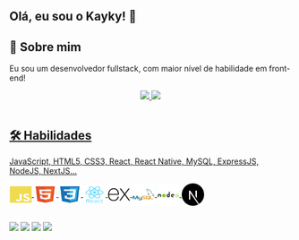 ## Olá, eu sou o Kayky! 👋

## 🚀 Sobre mim
Eu sou um desenvolvedor fullstack, com maior nível de habilidade em front-end! 

<div align="center">
  <a href="https://github.com/KaykyGN">
  <img height="180em" src="https://github-readme-stats.vercel.app/api?username=KaykyGN&show_icons=true&theme=gotham&include_all_commits=true&count_private=true"/>
  <img height="180em" src="https://github-readme-stats.vercel.app/api/top-langs/?username=KaykyGN&layout=compact&langs_count=7&theme=gotham"/>
</div>

<div style="display: inline_block"><br>
  
  ## 🛠 Habilidades

JavaScript, HTML5, CSS3, React, React Native, MySQL, ExpressJS, NodeJS, NextJS... 


  <img align="center" alt="Kayky-Js" height="30" width="40" src="https://raw.githubusercontent.com/devicons/devicon/master/icons/javascript/javascript-plain.svg">
  <img align="center" alt="Kayky-HTML" height="30" width="40" src="https://raw.githubusercontent.com/devicons/devicon/master/icons/html5/html5-original.svg">
  <img align="center" alt="Kayky-CSS" height="30" width="40" src="https://raw.githubusercontent.com/devicons/devicon/master/icons/css3/css3-original.svg">
  <img align="center" alt="Kayky-React" height="30" width="40" src="https://github.com/devicons/devicon/blob/master/icons/react/react-original-wordmark.svg">
  <img align="center" alt="Kayky-ExpressJS" heigth="30" width="40" src="https://github.com/devicons/devicon/blob/master/icons/express/express-original.svg">
  <img align="center" alt="Kayky-MySQL" heigth="30" width="40" src=https://github.com/devicons/devicon/blob/master/icons/mysql/mysql-original-wordmark.svg>
  <img align="center" alt="Kayky-NodeJS" heigth="30" width="40" src=https://github.com/devicons/devicon/blob/master/icons/nodejs/nodejs-original-wordmark.svg>
  <img align="center" alt="Kayky-NextJS" heigth="30" width="40" src=https://github.com/devicons/devicon/blob/master/icons/nextjs/nextjs-original.svg>


  
</div>
  
  ##
  
<div> 
 
  
  
  <p display: "flex" flex-wrap: "no-wrap">
      <a href="https://www.instagram.com/kaykygbrl/" target="_blank"><img src="https://img.shields.io/badge/-Instagram-%23E4405F?style=for-the-badge&logo=instagram&logoColor=white" target="_blank"></a>
 	<a href="https://www.twitch.tv/stompada" target="_blank"><img src="https://img.shields.io/badge/Twitch-9146FF?style=for-the-badge&logo=twitch&logoColor=white" target="_blank"></a>
  <a href = "mailto:kayky1501@gmail.com"><img src="https://img.shields.io/badge/-Gmail-%23333?style=for-the-badge&logo=gmail&logoColor=white" target="_blank"></a>
  <a href="https://www.linkedin.com/in/kayky-gabriel-15b959247/" target="_blank"><img src="https://img.shields.io/badge/-LinkedIn-%230077B5?style=for-the-badge&logo=linkedin&logoColor=white" target="_blank"></a> 
 
  </p>
  
 
</div>
